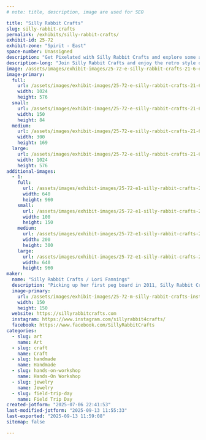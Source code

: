 ```yaml
---
# note: title, description, image are used for SEO

title: "Silly Rabbit Crafts"
slug: silly-rabbit-crafts
permalink: /exhibits/silly-rabbit-crafts/
exhibit-id: 25-72
exhibit-zone: "Spirit - East"
space-number: Unassigned
description: "Get Pixelated with Silly Rabbit Crafts and explore some awesome Perler items & even make your OWN!"
description-long: "Join Silly Rabbit Crafts and enjoy the retro style of 8bit! you can buy handmade premade items, or have a seat and make your own take home pixelation creation."
image: /assets/images/exhibit-images/25-72-e-silly-rabbit-crafts-21-6-exhibit-addl1-silly-rabbit-crafts-free-play-florida-2017-large-300x169.png
image-primary: 
  full:
    url: /assets/images/exhibit-images/25-72-e-silly-rabbit-crafts-21-6-exhibit-addl1-silly-rabbit-crafts-free-play-florida-2017-large-full.png
    width: 1024
    height: 576
  small:
    url: /assets/images/exhibit-images/25-72-e-silly-rabbit-crafts-21-6-exhibit-addl1-silly-rabbit-crafts-free-play-florida-2017-large-150x84.png
    width: 150
    height: 84
  medium:
    url: /assets/images/exhibit-images/25-72-e-silly-rabbit-crafts-21-6-exhibit-addl1-silly-rabbit-crafts-free-play-florida-2017-large-300x169.png
    width: 300
    height: 169
  large:
    url: /assets/images/exhibit-images/25-72-e-silly-rabbit-crafts-21-6-exhibit-addl1-silly-rabbit-crafts-free-play-florida-2017-large-1024x576.png
    width: 1024
    height: 576
additional-images: 
  - 1:
    full:
      url: /assets/images/exhibit-images/25-72-e1-silly-rabbit-crafts-22894180-3399298030080334-1270854393511652360-n-full.jpg
      width: 640
      height: 960
    small:
      url: /assets/images/exhibit-images/25-72-e1-silly-rabbit-crafts-22894180-3399298030080334-1270854393511652360-n-100x150.jpg
      width: 100
      height: 150
    medium:
      url: /assets/images/exhibit-images/25-72-e1-silly-rabbit-crafts-22894180-3399298030080334-1270854393511652360-n-200x300.jpg
      width: 200
      height: 300
    large:
      url: /assets/images/exhibit-images/25-72-e1-silly-rabbit-crafts-22894180-3399298030080334-1270854393511652360-n-640x960.jpg
      width: 640
      height: 960
maker: 
  name: "Silly Rabbit Crafts / Lori Fannings"
  description: "Picking up her first peg board in 2011, Silly Rabbit Crafts travels to 18 different states a year, with over 320+ shows under her belt! Silly Rabbit Crafts has melted over 31 million beads turning them into anything from Earrings to art, home decor and more!"
  image-primary:
    url: /assets/images/exhibit-images/25-72-m-silly-rabbit-crafts-insta-profile-150x150.jpg
    width: 150
    height: 150
  website: https://sillyrabbitcrafts.com
  instagram: https://www.instagram.com/sillyrabbit4crafts/
  facebook: https://www.facebook.com/SillyRabbitCrafts
categories: 
  - slug: art
    name: Art
  - slug: craft
    name: Craft
  - slug: handmade
    name: Handmade
  - slug: hands-on-workshop
    name: Hands-On Workshop
  - slug: jewelry
    name: Jewelry
  - slug: field-trip-day
    name: Field Trip Day
created-jotform: "2025-07-06 22:41:53"
last-modified-jotform: "2025-09-13 11:55:33"
last-exported: "2025-09-13 11:59:08"
sitemap: false

---
```

